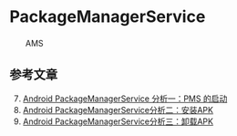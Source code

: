 # PackageManagerService



　　AMS



## 参考文章

7. [Android PackageManagerService 分析一：PMS 的启动](https://blog.csdn.net/lilian0118/article/details/24455019)
8. [Android PackageManagerService分析二：安装APK](https://blog.csdn.net/lilian0118/article/details/25792601)
9. [Android PackageManagerService分析三：卸载APK](https://blog.csdn.net/lilian0118/article/details/26362359)